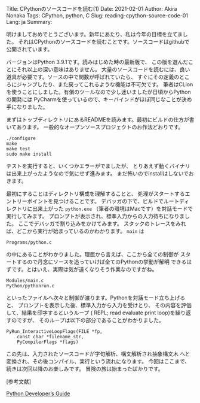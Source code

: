 Title: CPythonのソースコードを読む(1)
Date: 2021-02-01
Author: Akira Nonaka
Tags: CPython, python, C
Slug: reading-cpython-source-code-01
Lang: ja
Summary: 

明けましておめでとうございます。新年にあたり、私は今年の目標を立てました。
それはCPythonのソースコードを読むことです。ソースコードはgithubで公開されています。

バージョンはPython 3.9.1です。読みはじめた時の最新版で、
この版を選んだことにそれ以上の深い意味はありません。
大量のソースコードを読むには、良い道具が必要です。ソースの中で関数が呼ばれていたら、
すぐにその定義のところにジャンプしたり、また戻ってこれるような機能は不可欠です。
筆者はCLionを使うことにしました。有償のツールなので少し迷いましたが日頃からPythonの開発には
PyCharmを使っているので、キーバインドがほぼ同じなことが決め手になりました。

まずはトップディレクトリにあるREADMEを読みます。最初にビルドの仕方が書いてあります。
一般的なオープンソースプロジェクトのお作法どおりです。

    ./configure
    make
    make test
    sudo make install

テストを実行すると、いくつかエラーがでましたが、
とりあえず動くバイナリは出来上がったようなので気にせず進みます。
まだ怖いのでinstallはしないでおきます。

最初にすることはディレクトリ構成を理解することと、
処理がスタートするエントリーポイントを見つけることです。
デバッガの下で、ビルドでルートディレクトリに出来上がった ``python.exe``
（筆者の環境はMacです）を対話モードで実行してみます。
プロンプトが表示され、標準入力からの入力待ちになりました。
ここでデバッガで割り込みをかけてみます。
スタックのトレースをみれば、どこから実行が始まっているのかわかります。
 ``main`` は

    Programs/python.c

の中にあることがわかりました。理屈から言えば、ここから全ての制御が
スタートするので丹念にソースを追っていけば全てのPythonの挙動が解明
できるはずです。とはいえ、実際は気が遠くなりそう作業なのですがね。

    Modules/main.c
    Python/pythonrun.c

といったファイルへ次々と制御が渡ります。Pythonを対話モード立ち上げると、
プロンプトを表示した後、標準入力から入力を受けとり、
その内容を評価して、結果を印字するというループ
( REPL; read evaluate print loop)を繰り返すのですが、
そのループは以下の部分であることがわかりました。

    PyRun_InteractiveLoopFlags(FILE *fp,
        const char *filename_str,
        PyCompilerFlags *flags)

この先は、入力されたソースコードが字句解析、構文解析され抽象構文木
へと変換され、その後コンパイル、実行という流れになります。
今回はここまで、続きは次回以降のお楽しみです。
冒険の旅は始まったばかりです。

[参考文献]

[Python Developer’s Guide](https://cpython-devguide.readthedocs.io)















